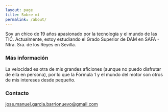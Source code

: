 ```yaml
---
layout: page
title: Sobre mí
permalink: /about/
---
```


Soy un chico de 19 años apasionado por la tecnología y el mundo de las TIC. Actualmente, estoy estudiando el Grado Superior de DAM en SAFA - Ntra. Sra. de los Reyes en Sevilla.

### Más información

La velocidad es otra de mis grandes aficiones (aunque no puedo disfrutar de ella en persona), por lo que la Fórmula 1 y el mundo del motor son otros de mis intereses desde pequeño.

### Contacto

[jose.manuel.garcia.barrionuevo@gmail.com](mailto:jose.manuel.garcia.barrionuevo@gmail.com)
